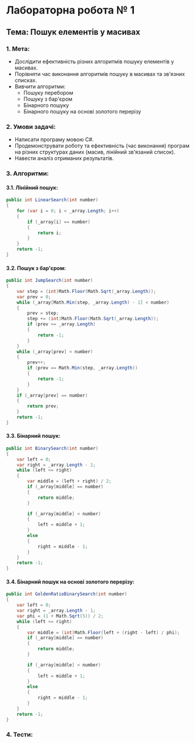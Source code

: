 ﻿# Лабораторна робота № 1
## Тема: Пошук елементів у масивах

### 1. Мета:
- Дослідити ефективність різних алгоритмів пошуку елементів у масивах.
- Порівняти час виконання алгоритмів пошуку в масивах та зв'язних списках.
- Вивчити алгоритми:
  - Пошуку перебором
  - Пошуку з бар'єром
  - Бінарного пошуку
  - Бінарного пошуку на основі золотого перерізу

### 2. Умови задачі:
- Написати програму мовою C#.
- Продемонструвати роботу та ефективність (час виконання) програм на різних структурах даних (масив, лінійний зв'язаний список).
- Навести аналіз отриманих результатів.

### 3. Алгоритми:
#### 3.1. Лінійний пошук:
```csharp
public int LinearSearch(int number)
{
    for (var i = 0; i < _array.Length; i++)
    {
        if (_array[i] == number)
        {
            return i;
        }
    }
    return -1;
}
```

#### 3.2. Пошук з бар'єром:
```csharp
public int JumpSearch(int number)
{
    var step = (int)Math.Floor(Math.Sqrt(_array.Length));
    var prev = 0;
    while (_array[Math.Min(step, _array.Length) - 1] < number)
    {
        prev = step;
        step += (int)Math.Floor(Math.Sqrt(_array.Length));
        if (prev >= _array.Length)
        {
            return -1;
        }
    }
    while (_array[prev] < number)
    {
        prev++;
        if (prev == Math.Min(step, _array.Length))
        {
            return -1;
        }
    }
    if (_array[prev] == number)
    {
        return prev;
    }
    return -1;
}
```

#### 3.3. Бінарний пошук:

```csharp
public int BinarySearch(int number)
{
    var left = 0;
    var right = _array.Length - 1;
    while (left <= right)
    {
        var middle = (left + right) / 2;
        if (_array[middle] == number)
        {
            return middle;
        }

        if (_array[middle] < number)
        {
            left = middle + 1;
        }
        else
        {
            right = middle - 1;
        }
    }
    return -1;
}
```

#### 3.4. Бінарний пошук на основі золотого перерізу:
```csharp
public int GoldenRatioBinarySearch(int number)
{
    var left = 0;
    var right = _array.Length - 1;
    var phi = (1 + Math.Sqrt(5)) / 2;
    while (left <= right)
    {
        var middle = (int)Math.Floor(left + (right - left) / phi);
        if (_array[middle] == number)
        {
            return middle;
        }

        if (_array[middle] < number)
        {
            left = middle + 1;
        }
        else
        {
            right = middle - 1;
        }
    }
    return -1;
}

```

### 4. Тести: